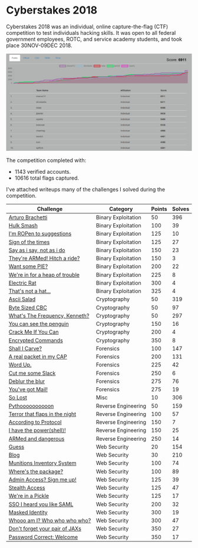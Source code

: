 # Cyberstakes 2018

Cyberstakes 2018 was an individual, online capture-the-flag (CTF) competition
to test individuals hacking skills. It was open to all federal government
employees, ROTC, and service academy students, and took place 30NOV-09DEC 2018.

![Final Scoreboard (top 10)][scoreboard]

The competition completed with:
- 1143 verified accounts.
- 10616 total flags captured.

I've attached writeups many of the challenges I solved during the competition.

Challenge                                | Category            | Points | Solves
-----------------------------------------|---------------------|--------|----
[Arturo Brachetti][ab]                   | Binary Exploitation | 50     | 396
[Hulk Smash][hs]                         | Binary Exploitation | 100    | 39
[I'm ROPen to suggestions][ropen]        | Binary Exploitation | 125    | 10
[Sign of the times][sign]                | Binary Exploitation | 125    | 27
[Say as i say, not as i do][say]         | Binary Exploitation | 150    | 23
[They're ARMed! Hitch a ride?][armed]    | Binary Exploitation | 150    | 3
[Want some PIE?][pie]                    | Binary Exploitation | 200    | 22
[We're in for a heap of trouble][heap]   | Binary Exploitation | 225    | 8
[Electric Rat][rat]                      | Binary Exploitation | 300    | 4
[That's not a hat...][hat]               | Binary Exploitation | 325    | 4
[Ascii Salad][as]                        | Cryptography        | 50     | 319
[Byte Sized CBC][bscbc]                  | Cryptography        | 50     | 97
[What's The Frequency, Kenneth?][freq]   | Cryptography        | 50     | 297
[You can see the penguin][penguin]       | Cryptography        | 150    | 16
[Crack Me If You Can][cmiyc]             | Cryptography        | 200    | 4
[Encrypted Commands][commands]           | Cryptography        | 350    | 8
[Shall I Carve?][sic]                    | Forensics           | 100    | 147
[A real packet in my CAP][packet]        | Forensics           | 200    | 131
[Word Up.][word]                         | Forensics           | 225    | 42
[Cut me some Slack][slack]               | Forensics           | 250    | 6
[Deblur the blur][blur]                  | Forensics           | 275    | 76
[You've got Mail!][mail]                 | Forensics           | 275    | 19
[So Lost][sl]                            | Misc                | 10     | 306
[Pythoooooooooon][python]                | Reverse Engineering | 50     | 159
[Terror that flaps in the night][terror] | Reverse Engineering | 100    | 57
[According to Protocol][protocol]        | Reverse Engineering | 150    | 7
[I have the power(shell)!][powershell]   | Reverse Engineering | 150    | 25
[ARMed and dangerous][armdanger]         | Reverse Engineering | 250    | 14
[Guess][guess]                           | Web Security        | 20     | 154
[Blog][blog]                             | Web Security        | 30     | 210
[Munitions Inventory System][mis]        | Web Security        | 100    | 74
[Where's the package?][package]          | Web Security        | 100    | 89
[Admin Access? Sign me up!][aa]          | Web Security        | 125    | 39
[Stealth Access][stealth]                | Web Security        | 125    | 47
[We're in a Pickle][pickle]              | Web Security        | 125    | 17
[SSO I heard you like SAML][sso]         | Web Security        | 200    | 32
[Masked Identity][masked]                | Web Security        | 300    | 19
[Whooo am I? Who who who who?][who]      | Web Security        | 300    | 47
[Don't forget your pair of JAXs][jax]    | Web Security        | 350    | 27
[Password Correct: Welcome][password]    | Web Security        | 350    | 17

[scoreboard]: ./img/scoreboard.png
[ab]: ./arturo_brachetti/
[hs]: ./hulk_smash/
[ropen]: ./ropen_to_suggestions/
[sign]: ./sign_of_the_times/
[say]: ./say_as_i_say_not_as_i_do/
[armed]: ./armed/
[pie]: ./want_some_pie/
[heap]: ./heap_of_trouble/
[rat]: ./electric_rat/
[hat]: ./thats_not_a_hat/
[as]: ./ascii_salad/
[bscbc]: ./byte_sized_cbc/
[freq]: ./whats_the_frequency/
[penguin]: ./you_can_see_the_penguin/
[cmiyc]: ./crack_me_if_you_can/
[commands]: ./encrypted_commands/
[sic]: ./shall_i_carve/
[packet]: ./a_real_packet_in_my_cap/
[word]: ./word_up/
[slack]: ./slack/
[blur]: ./deblur/
[mail]: ./youve_got_mail/
[sl]: ./so_lost/
[python]: ./pythooon/
[terror]: ./terror/
[protocol]: ./according_to_protocol/
[powershell]: ./i_have_the_powershell/
[armdanger]: ./armed_and_dangerous/
[guess]: ./guess/
[blog]: ./blog/
[mis]: ./munitions_inventory/
[package]: ./wheres_the_package/
[aa]: ./sign_me_up/
[stealth]: ./stealth_access/
[pickle]: ./pickle/
[sso]: ./sso_saml/
[masked]: ./masked_identity/
[who]: ./whooo_am_i/
[jax]: ./pair_of_jaxs/
[password]: ./password_correct/
